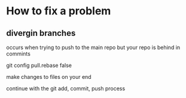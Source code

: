 # How to fix a problem
## divergin branches
occurs when trying to push to the main repo but your repo is behind in commints

git config pull.rebase false

make changes to files on your end

continue with the git add, commit, push process
